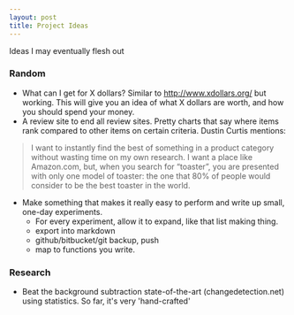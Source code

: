 ```yaml
---
layout: post
title: Project Ideas
---
```


Ideas I may eventually flesh out
<!--end excerpt-->

### Random

- What can I get for X dollars? Similar to http://www.xdollars.org/ but working.
  This will give you an idea of what X dollars are worth, and how you should
  spend your money.
- A review site to end all review sites. Pretty charts that say where items rank
  compared to other items on certain criteria. Dustin Curtis mentions:

> I want to instantly find the best of something in a product category without
> wasting time on my own research. I want a place like Amazon.com, but, when you
> search for “toaster”, you are presented with only one model of toaster: the
> one that 80% of people would consider to be the best toaster in the world.

- Make something that makes it really easy to perform and write up small,
  one-day experiments. 
    - For every experiment, allow it to expand, like that list making thing.    
    - export into markdown
    - github/bitbucket/git backup, push
    - map to functions you write.

### Research

- Beat the background subtraction state-of-the-art (changedetection.net) using
  statistics. So far, it's very 'hand-crafted'
